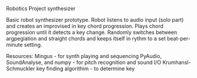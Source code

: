 Robotics Project synthesizer

Basic robot synthesizer prototype.  Robot listens to audio input (solo part) and creates an improvised in key chord progression.  Plays chord progression until it detects a key change.  Randomly switches between argpegiation and straight chords and keeps itself in rythm to a set beat-per-minute setting.


Resources:
	Mingus - for synth playing and sequencing
	PyAudio, SoundAnalyse, and numpy - for pitch recognition and sound I/O
	Krumhansl-Schmuckler key finding algorithim - to determine key


